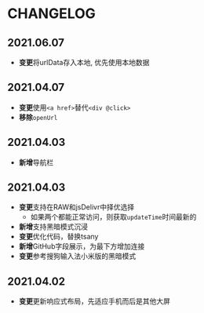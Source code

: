 # CHANGELOG

## 2021.06.07

- **变更**将urlData存入本地, 优先使用本地数据

## 2021.04.07

- **变更**使用`<a href>`替代`<div @click>`
- **移除**`openUrl`

## 2021.04.03

- **新增**导航栏

## 2021.04.03

- **变更**支持在RAW和jsDelivr中择优选择
  - 如果两个都能正常访问，则获取`updateTime`时间最新的
- **新增**支持黑暗模式沉浸
- **变更**优化代码，替换tsany
- **新增**GitHub字段展示，为最下方增加连接
- **变更**参考搜狗输入法小米版的黑暗模式

## 2021.04.02

- **变更**更新响应式布局，先适应手机而后是其他大屏
